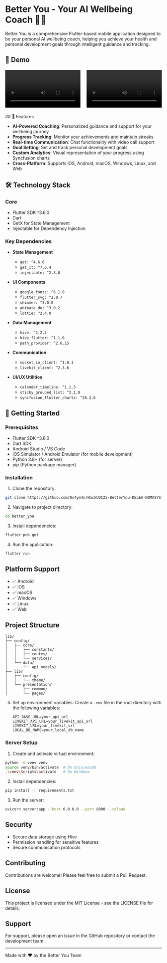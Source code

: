 # Better You - Your AI Wellbeing Coach 🧘‍♂️

Better You is a comprehensive Flutter-based mobile application designed to be your personal AI wellbeing coach, helping you achieve your health and personal development goals through intelligent guidance and tracking.

## 📱 Demo


<div style="display: flex; justify-content: space-around; margin: 20px 0;">
  <div style="flex: 1; margin-right: 10px;">
    <video width="100%" controls>
      <source src="https://github.com/0x4ym4n/HackUDC25-BetterYou-KELEA-NOMASYSTEMS/raw/refs/heads/master/assets/demo1.mp4" type="video/mp4">
      Your browser does not support the video tag.
    </video>
  </div>
  <div style="flex: 1; margin-left: 10px;">
    <video width="100%" controls>
      <source src="https://github.com/0x4ym4n/HackUDC25-BetterYou-KELEA-NOMASYSTEMS/raw/refs/heads/master/assets/demo2.mp4" type="video/mp4">
      Your browser does not support the video tag.
    </video>
  </div>
</div>
## 🌟 Features

- **AI-Powered Coaching**: Personalized guidance and support for your wellbeing journey
- **Progress Tracking**: Monitor your achievements and maintain streaks
- **Real-time Communication**: Chat functionality with video call support
- **Goal Setting**: Set and track personal development goals
- **Custom Analytics**: Visual representation of your progress using Syncfusion charts
- **Cross-Platform**: Supports iOS, Android, macOS, Windows, Linux, and Web

## 🛠 Technology Stack

### Core
- Flutter SDK ^3.6.0
- Dart
- GetX for State Management
- Injectable for Dependency Injection

### Key Dependencies
- **State Management**
  - `get: ^4.6.6`
  - `get_it: ^7.6.4`
  - `injectable: ^2.3.0`

- **UI Components**
  - `google_fonts: ^6.1.0`
  - `flutter_svg: ^2.0.7`
  - `shimmer: ^3.0.0`
  - `animate_do: ^3.0.2`
  - `lottie: ^2.4.0`

- **Data Management**
  - `hive: ^2.2.3`
  - `hive_flutter: ^1.1.0`
  - `path_provider: ^2.0.15`

- **Communication**
  - `socket_io_client: ^1.0.1`
  - `livekit_client: ^2.3.6`

- **UI/UX Utilities**
  - `calendar_timeline: ^1.1.3`
  - `sticky_grouped_list: ^3.1.0`
  - `syncfusion_flutter_charts: ^28.2.6`

## 🚀 Getting Started

### Prerequisites
- Flutter SDK ^3.6.0
- Dart SDK
- Android Studio / VS Code
- iOS Simulator / Android Emulator (for mobile development)
- Python 3.8+ (for server)
- pip (Python package manager)


### Installation

1. Clone the repository:
```bash
git clone https://github.com/0x4ym4n/HackUDC25-BetterYou-KELEA-NOMASYSTEMS.git
```

2. Navigate to project directory:
```bash
cd better_you
```

3. Install dependencies:
```bash
flutter pub get
```

4. Run the application:
```bash
flutter run
```

## Platform Support

- ✅ Android
- ✅ iOS
- ✅ macOS
- ✅ Windows
- ✅ Linux
- ✅ Web

## Project Structure

```
lib/
├── config/
│   ├── core/
│   │   ├── constants/
│   │   ├── routes/
│   │   └── services/
│   └── data/
│       └── api_models/
├── lib/
│   ├── config/
│   │   └── theme/
│   └── presentation/
│       ├── common/
│       └── pages/
```

5. Set up environment variables:
   Create a `.env` file in the root directory with the following variables:
   ```
   API_BASE_URL=your_api_url
   LIVEKIT_API_URL=your_livekit_api_url
   LIVEKIT_URL=your_livekit_url
   LOCAL_DB_NAME=your_local_db_name
   ```

### Server Setup

1. Create and activate virtual environment:
```bash
python -m venv venv
source venv/bin/activate  # On Unix/macOS
.\venv\Scripts\activate   # On Windows
```

2. Install dependencies:
```bash
pip install -r requirements.txt
```

3. Run the server:
```bash
uvicorn server:app --host 0.0.0.0 --port 8000 --reload
```

## Security

- Secure data storage using Hive
- Permission handling for sensitive features
- Secure communication protocols

## Contributing

Contributions are welcome! Please feel free to submit a Pull Request.

## License

This project is licensed under the MIT License - see the LICENSE file for details.

## Support

For support, please open an issue in the GitHub repository or contact the development team.

---

Made with ❤️ by the Better You Team